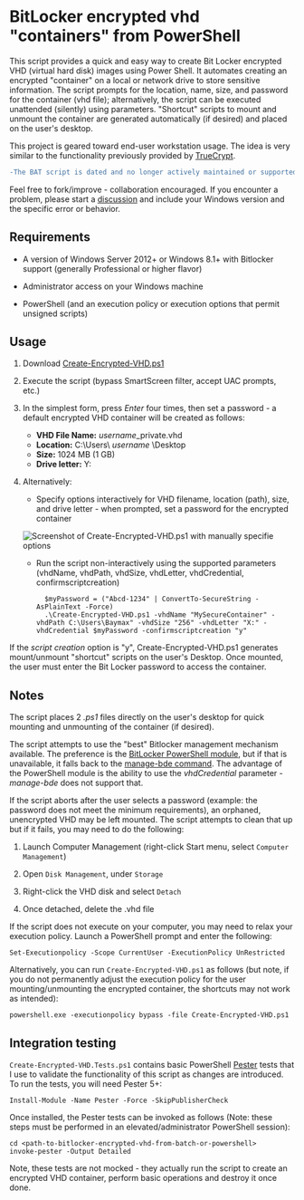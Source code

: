 # BitLocker encrypted vhd "containers" from PowerShell
This script provides a quick and easy way to create Bit Locker encrypted VHD (virtual hard disk) images using Power Shell. It automates creating an encrypted "container" on a local or network drive to store sensitive information. The script prompts for the location, name, size, and password for the container (vhd file); alternatively, the script can be executed unattended (silently) using parameters. "Shortcut" scripts to mount and unmount the container are generated automatically (if desired) and placed on the user's desktop. 

This project is geared toward end-user workstation usage. The idea is very similar to the functionality previously provided by [TrueCrypt](https://en.wikipedia.org/wiki/TrueCrypt).

```diff
-The BAT script is dated and no longer actively maintained or supported.
```

Feel free to fork/improve - collaboration encouraged. If you encounter a problem, please start a [discussion](https://github.com/neil-sabol/bitlocker-encrypted-vhd-from-batch-or-powershell/discussions/new) and include your Windows version and the specific error or behavior.


## Requirements
- A version of Windows Server 2012+ or Windows 8.1+ with Bitlocker support (generally Professional or higher flavor)

- Administrator access on your Windows machine

- PowerShell (and an execution policy or execution options that permit unsigned scripts)


## Usage
1. Download [Create-Encrypted-VHD.ps1](https://raw.githubusercontent.com/neil-sabol/bitlocker-encrypted-vhd-from-batch-or-powershell/master/Create-Encrypted-VHD.ps1)

2. Execute the script (bypass SmartScreen filter, accept UAC prompts, etc.)

3. In the simplest form, press *Enter* four times, then set a password - a default encrypted VHD container will be created as follows:

    * **VHD File Name:** *username*_private.vhd
    * **Location:** C:\Users\ *username* \Desktop
    * **Size:** 1024 MB (1 GB)
    * **Drive letter:** Y:

4. Alternatively:
    * Specify options interactively for VHD filename, location (path), size, and drive letter - when prompted, set a password for the encrypted container

    ![Screenshot of Create-Encrypted-VHD.ps1 with manually specifie options](https://blog.neilsabol.site/images/create-encrypted-VHD-screenshot-with-options.png)

    * Run the script non-interactively using the supported parameters (vhdName, vhdPath, vhdSize, vhdLetter, vhdCredential, confirmscriptcreation)

            $myPassword = ("Abcd-1234" | ConvertTo-SecureString -AsPlainText -Force)
            .\Create-Encrypted-VHD.ps1 -vhdName "MySecureContainer" -vhdPath C:\Users\Baymax" -vhdSize "256" -vhdLetter "X:" -vhdCredential $myPassword -confirmscriptcreation "y"

If the *script creation* option is "y", Create-Encrypted-VHD.ps1 generates mount/unmount "shortcut" scripts on the user's Desktop. Once mounted, the user must enter the Bit Locker password to access the container.


## Notes
The script places 2 *.ps1* files directly on the user's desktop for quick mounting and unmounting of the container (if desired).

The script attempts to use the "best" Bitlocker management mechanism available. The preference is the [BitLocker PowerShell module](https://docs.microsoft.com/en-us/powershell/module/bitlocker/?view=win10-ps), but if that is unavailable, it falls back to the [manage-bde command](https://docs.microsoft.com/en-us/windows-server/administration/windows-commands/manage-bde). The advantage of the PowerShell module is the ability to use the *vhdCredential* parameter - *manage-bde* does not support that.

If the script aborts after the user selects a password (example: the password does not meet the minimum requirements), an orphaned, unencrypted VHD may be left mounted. The script attempts to clean that up but if it fails, you may need to do the following:

1. Launch Computer Management (right-click Start menu, select `Computer Management`)

2. Open `Disk Management`, under `Storage`

3. Right-click the VHD disk and select `Detach`

4. Once detached, delete the .vhd file


If the script does not execute on your computer, you may need to relax your execution policy. Launch a PowerShell prompt and enter the following:

```
Set-Executionpolicy -Scope CurrentUser -ExecutionPolicy UnRestricted
```

Alternatively, you can run `Create-Encrypted-VHD.ps1` as follows (but note, if you do not permanently adjust the execution policy for the user mounting/unmounting the encrypted container, the shortcuts may not work as intended):

```
powershell.exe -executionpolicy bypass -file Create-Encrypted-VHD.ps1
```


## Integration testing
`Create-Encrypted-VHD.Tests.ps1` contains basic PowerShell [Pester](https://github.com/pester/Pester) tests that I use to validate the functionality of this script as changes are introduced. To run the tests, you will need Pester 5+:

```
Install-Module -Name Pester -Force -SkipPublisherCheck
```

Once installed, the Pester tests can be invoked as follows (Note: these steps must be performed in an elevated/administrator PowerShell session):

```
cd <path-to-bitlocker-encrypted-vhd-from-batch-or-powershell>
invoke-pester -Output Detailed
```

Note, these tests are not mocked - they actually run the script to create an encrypted VHD container, perform basic operations and destroy it once done.
